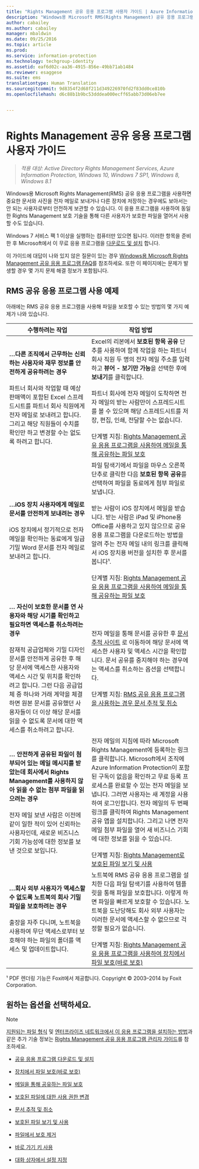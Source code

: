 ```yaml
---
title: "Rights Management 공유 응용 프로그램 사용자 가이드 | Azure Information Protection"
description: "Windows용 Microsoft RMS(Rights Management) 공유 응용 프로그램을 사용하면 중요한 문서와 사진을 보아서는 안 되는 사용자에게 전자 메일로 보내거나 다른 장치에 저장한 경우에도 해당 사용자로부터 안전하게 보관할 수 있습니다."
author: cabailey
ms.author: cabailey
manager: mbaldwin
ms.date: 09/25/2016
ms.topic: article
ms.prod: 
ms.service: information-protection
ms.technology: techgroup-identity
ms.assetid: eaf6d02c-aa36-4915-856e-49bb71ab1484
ms.reviewer: esaggese
ms.suite: ems
translationtype: Human Translation
ms.sourcegitcommit: 9d8354f2d68f211d349226970fd2f83dd0ce810b
ms.openlocfilehash: d6c88b1b9bc53dddea000ecff65abb73d06eb7ee


---
```


# <a name="rights-management-sharing-application-user-guide"></a>Rights Management 공유 응용 프로그램 사용자 가이드

>*적용 대상: Active Directory Rights Management Services, Azure Information Protection, Windows 10, Windows 7 SP1, Windows 8, Windows 8.1*

Windows용 Microsoft Rights Management(RMS) 공유 응용 프로그램을 사용하면 중요한 문서와 사진을 전자 메일로 보내거나 다른 장치에 저장하는 경우에도 보아서는 안 되는 사용자로부터 안전하게 보관할 수 있습니다. 이 응용 프로그램을 사용하여 동일한 Rights Management 보호 기술을 통해 다른 사용자가 보호한 파일을 열어서 사용할 수도 있습니다.

Windows 7 서비스 팩 1 이상을 실행하는 컴퓨터만 있으면 됩니다. 이러한 항목을 준비한 후 Microsoft에서 이 무료 응용 프로그램을 [다운로드 및 설치](http://go.microsoft.com/fwlink/?LinkId=303970) 합니다.

이 가이드에 대답이 나와 있지 않은 질문이 있는 경우 [Windows용 Microsoft Rights Management 공유 응용 프로그램 FAQ](http://go.microsoft.com/fwlink/?LinkId=303971)를 참조하세요. 또한 이 페이지에는 문제가 발생할 경우 몇 가지 문제 해결 정보가 포함됩니다.

## <a name="examples-for-using-the-rms-sharing-application"></a>RMS 공유 응용 프로그램 사용 예제
아래에는 RMS 공유 응용 프로그램을 사용해 파일을 보호할 수 있는 방법의 몇 가지 예제가 나와 있습니다.

|수행하려는 작업|작업 방법|
|----------------|------------------|
|**…다른 조직에서 근무하는 신뢰하는 사용자와 재무 정보를 안전하게 공유하려는 경우**<br /><br />파트너 회사와 작업할 때 예상 판매액이 포함된 Excel 스프레드시트를 파트너 회사 직원에게 전자 메일로 보내려고 합니다. 그리고 해당 직원들이 수치를 확인만 하고 변경할 수는 없도록 하려고 합니다.|Excel의 리본에서 **보호된 항목 공유** 단추를 사용하여 함께 작업을 하는 파트너 회사 직원 두 명의 전자 메일 주소를 입력하고 **뷰어 - 보기만 가능**을 선택한 후에 **보내기**를 클릭합니다.<br /><br />파트너 회사에 전자 메일이 도착하면 전자 메일의 받는 사람만이 스프레드시트를 볼 수 있으며 해당 스프레드시트를 저장, 편집, 인쇄, 전달할 수는 없습니다.<br /><br />단계별 지침: [Rights Management 공유 응용 프로그램을 사용하여 메일을 통해 공유하는 파일 보호](sharing-app-protect-by-email.md)|
|**…iOS 장치 사용자에게 메일로 문서를 안전하게 보내려는 경우**<br /><br />iOS 장치에서 정기적으로 전자 메일을 확인하는 동료에게 일급 기밀 Word 문서를 전자 메일로 보내려고 합니다.|파일 탐색기에서 파일을 마우스 오른쪽 단추로 클릭한 다음 **보호된 항목 공유**를 선택하여 파일을 동료에게 첨부 파일로 보냅니다.<br /><br />받는 사람이 iOS 장치에서 메일을 받습니다. 받는 사람은 iPad 및 iPhone용 Office를 사용하고 있지 않으므로 공유 응용 프로그램을 다운로드하는 방법을 알려 주는 전자 메일 내의 링크를 클릭해서 iOS 장치용 버전을 설치한 후 문서를 봅니다¹.<br /><br />단계별 지침: [Rights Management 공유 응용 프로그램을 사용하여 메일을 통해 공유하는 파일 보호](sharing-app-protect-by-email.md)|
|**… 자신이 보호한 문서를 연 사용자와 해당 시기를 확인하고 필요하면 액세스를 취소하려는 경우**<br /><br />잠재적 공급업체와 기밀 디자인 문서를 안전하게 공유한 후 해당 문서에 액세스한 사용자와 액세스 시간 및 위치를 확인하려고 합니다. 그런 다음 공급업체 중 하나와 거래 계약을 체결하면 원본 문서를 공유했던 사용자들이 더 이상 해당 문서를 읽을 수 없도록 문서에 대한 액세스를 취소하려고 합니다.|전자 메일을 통해 문서를 공유한 후 [문서 추적 사이트](http://go.microsoft.com/fwlink/?LinkId=529562) 로 이동하여 해당 문서에 액세스한 사용자 및 액세스 시간을 확인합니다. 문서 공유를 중지해야 하는 경우에는 액세스를 취소하는 옵션을 선택합니다.<br /><br />단계별 지침: [RMS 공유 응용 프로그램을 사용하는 경우 문서 추적 및 취소](sharing-app-track-revoke.md)|
|**… 안전하게 공유된 파일이 첨부되어 있는 메일 메시지를 받았는데 회사에서 Rights Management를 사용하지 않아 읽을 수 없는 첨부 파일을 읽으려는 경우**<br /><br />전자 메일 보낸 사람은 이전에 같이 일한 적이 있어 신뢰하는 사용자인데, 새로운 비즈니스 기회 가능성에 대한 정보를 보낸 것으로 보입니다.|전자 메일의 지침에 따라 Microsoft Rights Management에 등록하는 링크를 클릭합니다. Microsoft에서 조직에 Azure Information Protection이 포함된 구독이 없음을 확인하고 무료 등록 프로세스를 완료할 수 있는 전자 메일을 보냅니다. 그러면 사용자는 새 계정을 사용하여 로그인합니다. 전자 메일의 두 번째 링크를 클릭하여 Rights Management 공유 앱을 설치합니다. 그리고 나면 전자 메일 첨부 파일을 열어 새 비즈니스 기회에 대한 정보를 읽을 수 있습니다.<br /><br />단계별 지침: [Rights Management로 보호된 파일 보기 및 사용](sharing-app-view-use-files.md)|
|**…회사 외부 사용자가 액세스할 수 없도록 노트북의 회사 기밀 파일을 보호하려는 경우**<br /><br />출장을 자주 다니며, 노트북을 사용하여 무단 액세스로부터 보호해야 하는 파일의 폴더를 액세스 및 업데이트합니다.|노트북에 RMS 공유 응용 프로그램을 설치한 다음 파일 탐색기를 사용하여 템플릿을 통해 파일을 보호합니다. 이렇게 하면 파일을 빠르게 보호할 수 있습니다. 노트북을 도난당해도 회사 외부 사용자는 이러한 문서에 액세스할 수 없으므로 걱정할 필요가 없습니다.<br /><br />단계별 지침: [Rights Management 공유 응용 프로그램을 사용하여 장치에서 파일 보호(바로 보호)](sharing-app-protect-in-place.md)|
¹ PDF 렌더링 기능은 Foxit에서 제공합니다. Copyright © 2003–2014 by Foxit Corporation.

## <a name="what-do-you-want-to-do"></a>원하는 옵션을 선택하세요.
> [!NOTE]
> [지원되는 파일 형식](sharing-app-admin-guide-technical.md#supported-file-types-and-file-name-extensions) 및 [엔터프라이즈 네트워크에서 이 응용 프로그램을 설치하는 방법](sharing-app-admin-guide.md#automatic-deployment-for-the-microsoft-rights-management-sharing-application)과 같은 추가 기술 정보는 [Rights Management 공유 응용 프로그램 관리자 가이드](sharing-app-admin-guide.md)를 참조하세요.

- [공유 응용 프로그램 다운로드 및 설치](install-sharing-app.md)

- [장치에서 파일 보호(바로 보호)](sharing-app-protect-in-place.md)

- [메일을 통해 공유하는 파일 보호](sharing-app-protect-by-email.md)

- [보호된 파일에 대한 사용 권한 변경](sharing-app-reprotect-files.md)

- [문서 추적 및 취소](sharing-app-track-revoke.md)

- [보호된 파일 보기 및 사용](sharing-app-view-use-files.md)

- [파일에서 보호 제거](sharing-app-remove-protection.md)

- [바로 가기 키 사용](sharing-app-keyboard-shortcuts.md)

- [대화 상자에서 설정 지정](sharing-app-dialog-box.md)






<!--HONumber=Nov16_HO2-->



